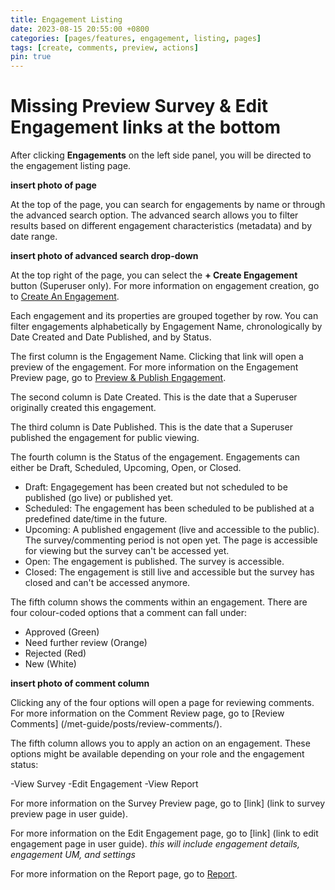 ```yaml
---
title: Engagement Listing
date: 2023-08-15 20:55:00 +0800
categories: [pages/features, engagement, listing, pages]
tags: [create, comments, preview, actions]
pin: true
---
```


# Missing Preview Survey & Edit Engagement links at the bottom
 
After clicking **Engagements** on the left side panel, you will be directed to the engagement listing page.  

**insert photo of page**

At the top of the page, you can search for engagements by name or through the advanced search option. The advanced search allows you to filter results based on different engagement characteristics (metadata) and by date range.  

**insert photo of advanced search drop-down**

At the top right of the page, you can select the **+ Create Engagement** button (Superuser only). For more information on engagement creation, go to [Create An Engagement](/met-guide/posts/create-engagement/).

Each engagement and its properties are grouped together by row. You can filter engagements alphabetically by Engagement Name, chronologically by Date Created and Date Published, and by Status.

The first column is the Engagement Name. Clicking that link will open a preview of the engagement. For more information on the Engagement Preview page, go to [Preview & Publish Engagement](/met-guide/posts/preview-engagement/).

The second column is Date Created. This is the date that a Superuser originally created this engagement.  

The third column is Date Published. This is the date that a Superuser published the engagement for public viewing. 

The fourth column is the Status of the engagement. Engagements can either be Draft, Scheduled, Upcoming, Open, or Closed.  

- Draft: Engagegement has been created but not scheduled to be published (go live) or published yet.
- Scheduled: The engagement has been scheduled to be published at a predefined date/time in the future.
- Upcoming: A published engagement (live and accessible to the public). The survey/commenting period is not open yet. The page is accessible for viewing but the survey can't be accessed yet.
- Open: The engagement is published. The survey is accessible.
- Closed: The engagement is still live and accessible but the survey has closed and can't be accessed anymore. 

The fifth column shows the comments within an engagement. There are four colour-coded options that a comment can fall under:
- Approved (Green)
- Need further review (Orange)
- Rejected (Red)
- New (White)

**insert photo of comment column** 

Clicking any of the four options will open a page for reviewing comments. For more information on the Comment Review page, go to [Review Comments] (/met-guide/posts/review-comments/).

The fifth column allows you to apply an action on an engagement. 
These options might be available depending on your role and the engagement status:

-View Survey 
-Edit Engagement
-View Report

For more information on the Survey Preview page, go to [link] (link to survey preview page in user guide).  

For more information on the Edit Engagement page, go to [link] (link to edit engagement page in user guide). *this will include engagement details, engagement UM, and settings*

For more information on the Report page, go to [Report](/met-guide/posts/report/).  






